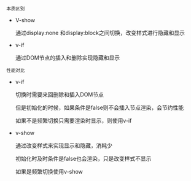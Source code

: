 `本质区别`

* V-show

	通过display:none 和display:block之间切换，改变样式进行隐藏和显示

* v-if

	通过DOM节点的插入和删除实现隐藏和显示

`性能对比`

* v-if

	切换时需要来回删除和插入DOM节点

	但是初始化的时候，如果条件是false则不会插入节点渲染，会节约性能

	如果不是频繁切换只需要渲染时显示，则使用v-if

* v-show

	通过改变样式来实现显示和隐藏，消耗少

	初始化时及时条件是false也会渲染，只是改变样式不显示

	如果是频繁切换使用v-show

